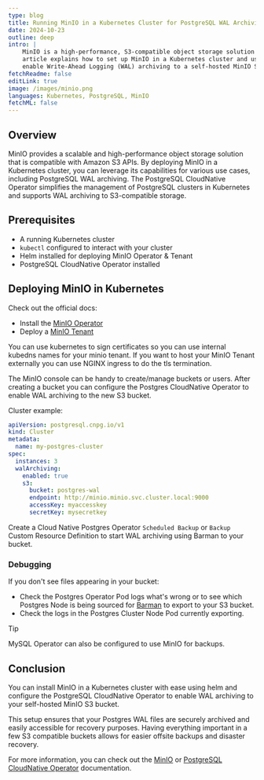 ```yaml
---
type: blog
title: Running MinIO in a Kubernetes Cluster for PostgreSQL WAL Archiving
date: 2024-10-23
outline: deep
intro: |
    MinIO is a high-performance, S3-compatible object storage solution that can be deployed in a Kubernetes cluster. This
    article explains how to set up MinIO in a Kubernetes cluster and use it with the PostgreSQL CloudNative Operator to
    enable Write-Ahead Logging (WAL) archiving to a self-hosted MinIO S3 bucket.
fetchReadme: false
editLink: true
image: /images/minio.png
languages: Kubernetes, PostgreSQL, MinIO
fetchML: false
---
```

<script setup>
 import ArticleItem from '/components/ArticleItem.vue';
 import ArticleFooter from '/components/ArticleFooter.vue';
</script>
<ArticleItem :frontmatter="$frontmatter"/>

## Overview

MinIO provides a scalable and high-performance object storage solution that is compatible with Amazon S3 APIs. By
deploying MinIO in a Kubernetes cluster, you can leverage its capabilities for various use cases, including PostgreSQL
WAL archiving. The PostgreSQL CloudNative Operator simplifies the management of PostgreSQL clusters in Kubernetes and
supports WAL archiving to S3-compatible storage.

## Prerequisites

- A running Kubernetes cluster
- `kubectl` configured to interact with your cluster
- Helm installed for deploying MinIO Operator & Tenant
- PostgreSQL CloudNative Operator installed

## Deploying MinIO in Kubernetes

Check out the official docs:

- Install
  the [MinIO Operator](https://min.io/docs/minio/kubernetes/upstream/operations/install-deploy-manage/deploy-operator-helm.html)
- Deploy a [MinIO Tenant](https://min.io/docs/minio/kubernetes/upstream/operations/deploy-manage-tenants.html)

You can use kubernetes to sign certificates so you can use internal kubedns names for your minio tenant.
If you want to host your MinIO Tenant externally you can use NGINX ingress to do the tls termination.

The MinIO console can be handy to create/manage buckets or users.
After creating a bucket you can configure the Postgres CloudNative Operator to enable WAL archiving to the new S3
bucket.

Cluster example:

```yaml
apiVersion: postgresql.cnpg.io/v1
kind: Cluster
metadata:
  name: my-postgres-cluster
spec:
  instances: 3
  walArchiving:
    enabled: true
    s3:
      bucket: postgres-wal
      endpoint: http://minio.minio.svc.cluster.local:9000
      accessKey: myaccesskey
      secretKey: mysecretkey
```

Create a Cloud Native Postgres Operator `Scheduled Backup` or `Backup` Custom Resource Definition to start WAL archiving
using Barman to your bucket.

### Debugging

If you don't see files appearing in your bucket:

- Check the Postgres Operator Pod logs what's wrong or to see which Postgres Node is being sourced
  for [Barman](https://cloudnative-pg.io/documentation/1.16/backup_recovery/) to export to your S3 bucket.
- Check the logs in the Postgres Cluster Node Pod currently exporting.

> [!TIP]
> MySQL Operator can also be configured to use MinIO for backups.

## Conclusion

You can install MinIO in a Kubernetes cluster with ease using helm and configure the PostgreSQL CloudNative Operator to
enable WAL archiving to your self-hosted MinIO S3 bucket.

This setup ensures that your Postgres WAL files are securely archived and easily accessible for recovery purposes.
Having everything important in a few S3 compatible buckets allows for easier offsite backups and disaster recovery.

For more information, you can check out the [MinIO](https://docs.min.io/) or
[PostgreSQL CloudNative Operator](https://cloudnative-pg.io/) documentation.


